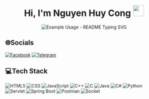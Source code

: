 <h1 align="center">
  Hi, I'm Nguyen Huy Cong 
  <img src="https://media.giphy.com/media/hvRJCLFzcasrR4ia7z/giphy.gif" width="35">
</h1>
<p align="center">
  <img src="https://readme-typing-svg.demolab.com/?lines=Backend+Developer&font=Fira%20Code&center=true&width=380&height=50&duration=4000&pause=1000" alt="Example Usage - README Typing SVG">
</p>

## 🌐Socials
[![Facebook](https://img.shields.io/badge/Facebook-%231877F2.svg?logo=Facebook&logoColor=white)](https://www.facebook.com/profile.php?id=100034871136135) [![Telegram](https://img.shields.io/badge/Telegram-%23004C8C.svg?style=flat&logo=telegram&logoColor=white)](https://t.me/hcongdev)

## 💻Tech Stack
![HTML5](https://img.shields.io/badge/html5-%23E34F26.svg?style=flat&logo=html5&logoColor=white) ![CSS](https://img.shields.io/badge/CSS-%231572B6.svg?style=flat&logo=css3&logoColor=white) ![JavaScript](https://img.shields.io/badge/JavaScript-%23F7DF1E.svg?style=flat&logo=javascript&logoColor=black) ![C++](https://img.shields.io/badge/C%2B%2B-%2300599C.svg?style=flat&logo=cplusplus&logoColor=white)
 ![C](https://img.shields.io/badge/C-%2300599C.svg?style=flat&logo=c&logoColor=white) ![Java](https://img.shields.io/badge/java-%23ED8B00.svg?style=flat&logo=java&logoColor=white) ![C#](https://img.shields.io/badge/C%23-%23239120.svg?style=flat&logo=c-sharp&logoColor=white) ![Python](https://img.shields.io/badge/Python-%2314354C.svg?style=flat&logo=python&logoColor=white)
 ![Servlet](https://img.shields.io/badge/Servlet-%23F8F8F8.svg?style=flat&logo=java&logoColor=red) ![Spring Boot](https://img.shields.io/badge/Spring%20Boot-%236DB33F.svg?style=flat&logo=spring-boot&logoColor=white)
 ![Postman](https://img.shields.io/badge/Postman-FF6C37?style=flat&logo=postman&logoColor=white) ![Socket](https://img.shields.io/badge/Socket-%23007BFF.svg?style=flat&logo=socket.io&logoColor=white)
